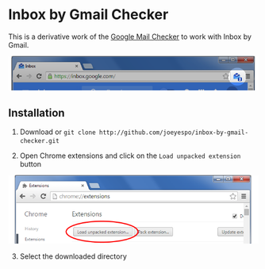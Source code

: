Inbox by Gmail Checker
======================

This is a derivative work of the [Google Mail Checker][] to work with Inbox by Gmail.

![Screenshot](screenshot.png)


Installation
------------

1. Download or `git clone http://github.com/joeyespo/inbox-by-gmail-checker.git`

2. Open Chrome extensions and click on the `Load unpacked extension` button

  ![Installation](installation.png)

3. Select the downloaded directory


[Google Mail Checker]: http://developer.chrome.com/extensions/samples#google-mail-checker
